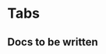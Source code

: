 # Tabs

## Docs to be written

<ComponentReference :data="data" />

<script setup lang="ts">
import {data} from '../../data/components/tabs.data'
import ComponentReference from '../../components/ComponentReference.vue'
</script>
